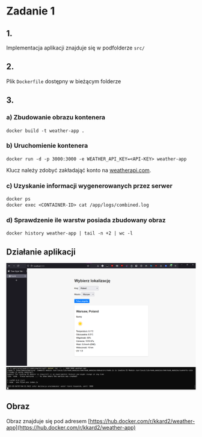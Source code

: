 # Zadanie 1

## 1.
Implementacja aplikacji znajduje się w podfolderze `src/`

## 2.
Plik `Dockerfile` dostępny w bieżącym folderze

## 3.

### a) Zbudowanie obrazu kontenera
```
docker build -t weather-app .
```

### b) Uruchomienie kontenera
```
docker run -d -p 3000:3000 -e WEATHER_API_KEY=<API-KEY> weather-app
```
Klucz należy zdobyć zakładająć konto na [weatherapi.com](https://www.weatherapi.com/).

### c) Uzyskanie informacji wygenerowanych przez serwer
```
docker ps
docker exec <CONTAINER-ID> cat /app/logs/combined.log
```

### d) Sprawdzenie ile warstw posiada zbudowany obraz
```
docker history weather-app | tail -n +2 | wc -l
```

## Działanie aplikacji
![screenshot działającej aplikacji pogodowej w przeglądarce pod adresem localhost:3000](res/ss01.png)
![screenshot z uruchomienia zbudowanego obrazu](res/ss02.png)

## Obraz

Obraz znajduje się pod adresem [https://hub.docker.com/r/kkard2/weather-app](https://hub.docker.com/r/kkard2/weather-app)
